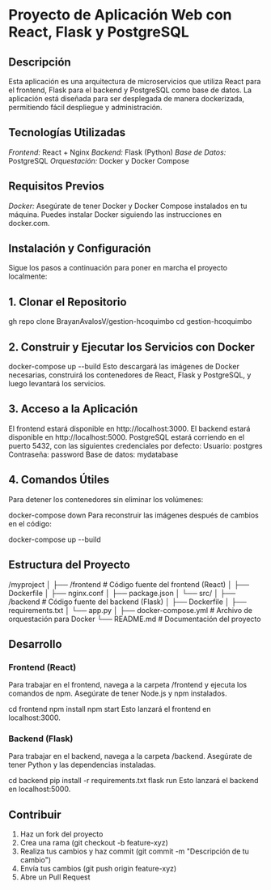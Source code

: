 # Proyecto de Aplicación Web con React, Flask y PostgreSQL
## Descripción
Esta aplicación es una arquitectura de microservicios que utiliza React para el frontend, Flask para el backend y PostgreSQL como base de datos. La aplicación está diseñada para ser desplegada de manera dockerizada, permitiendo fácil despliegue y administración.

## Tecnologías Utilizadas
*Frontend:* React + Nginx
*Backend:* Flask (Python)
*Base de Datos:* PostgreSQL
*Orquestación:* Docker y Docker Compose
## Requisitos Previos
*Docker:* Asegúrate de tener Docker y Docker Compose instalados en tu máquina. Puedes instalar Docker siguiendo las instrucciones en docker.com.
## Instalación y Configuración
Sigue los pasos a continuación para poner en marcha el proyecto localmente:

## 1. Clonar el Repositorio

gh repo clone BrayanAvalosV/gestion-hcoquimbo
cd gestion-hcoquimbo
## 2. Construir y Ejecutar los Servicios con Docker

docker-compose up --build
Esto descargará las imágenes de Docker necesarias, construirá los contenedores de React, Flask y PostgreSQL, y luego levantará los servicios.

## 3. Acceso a la Aplicación

El frontend estará disponible en http://localhost:3000.
El backend estará disponible en http://localhost:5000.
PostgreSQL estará corriendo en el puerto 5432, con las siguientes credenciales por defecto:
Usuario: postgres
Contraseña: password
Base de datos: mydatabase

## 4. Comandos Útiles
Para detener los contenedores sin eliminar los volúmenes:

docker-compose down
Para reconstruir las imágenes después de cambios en el código:

docker-compose up --build

## Estructura del Proyecto

/myproject
│
├── /frontend        # Código fuente del frontend (React)
│   ├── Dockerfile
│   ├── nginx.conf
│   ├── package.json
│   └── src/
│
├── /backend         # Código fuente del backend (Flask)
│   ├── Dockerfile
│   ├── requirements.txt
│   └── app.py
│
├── docker-compose.yml   # Archivo de orquestación para Docker
└── README.md            # Documentación del proyecto

## Desarrollo
### Frontend (React)
Para trabajar en el frontend, navega a la carpeta /frontend y ejecuta los comandos de npm. Asegúrate de tener Node.js y npm instalados.

cd frontend
npm install
npm start
Esto lanzará el frontend en localhost:3000.

### Backend (Flask)
Para trabajar en el backend, navega a la carpeta /backend. Asegúrate de tener Python y las dependencias instaladas.

cd backend
pip install -r requirements.txt
flask run
Esto lanzará el backend en localhost:5000.

## Contribuir
1. Haz un fork del proyecto
2. Crea una rama (git checkout -b feature-xyz)
3. Realiza tus cambios y haz commit (git commit -m "Descripción de tu cambio")
4. Envía tus cambios (git push origin feature-xyz)
5. Abre un Pull Request


